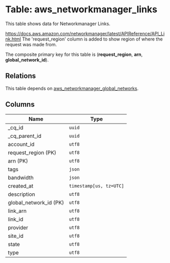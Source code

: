 # Table: aws_networkmanager_links

This table shows data for Networkmanager Links.

https://docs.aws.amazon.com/networkmanager/latest/APIReference/API_Link.html
The  'request_region' column is added to show region of where the request was made from.

The composite primary key for this table is (**request_region**, **arn**, **global_network_id**).

## Relations

This table depends on [aws_networkmanager_global_networks](aws_networkmanager_global_networks).

## Columns

| Name          | Type          |
| ------------- | ------------- |
|_cq_id|`uuid`|
|_cq_parent_id|`uuid`|
|account_id|`utf8`|
|request_region (PK)|`utf8`|
|arn (PK)|`utf8`|
|tags|`json`|
|bandwidth|`json`|
|created_at|`timestamp[us, tz=UTC]`|
|description|`utf8`|
|global_network_id (PK)|`utf8`|
|link_arn|`utf8`|
|link_id|`utf8`|
|provider|`utf8`|
|site_id|`utf8`|
|state|`utf8`|
|type|`utf8`|